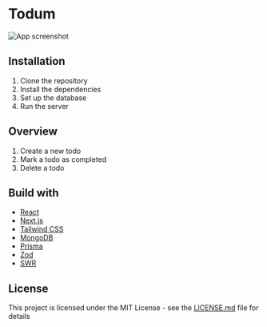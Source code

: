 # Todum

![App screenshot](https://github.com/aBgAmeuR/Todum/assets/113059124/6d8ddd3f-3666-4b1b-a4bc-bf47ddf698ac)

## Installation

1. Clone the repository
2. Install the dependencies
3. Set up the database
4. Run the server

## Overview

1. Create a new todo
2. Mark a todo as completed
3. Delete a todo

## Build with

- [React](https://reactjs.org/)
- [Next.js](https://nextjs.org/)
- [Tailwind CSS](https://tailwindcss.com/)
- [MongoDB](https://www.mongodb.com/)
- [Prisma](https://www.prisma.io/)
- [Zod](https://zod.dev/)
- [SWR](https://swr.vercel.app/)

## License

This project is licensed under the MIT License - see the [LICENSE.md](LICENSE.md) file for details
